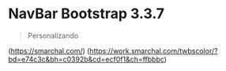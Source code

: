 # NavBar Bootstrap 3.3.7

> Personalizando 

(https://smarchal.com/)
(https://work.smarchal.com/twbscolor/?bd=e74c3c&bh=c0392b&cd=ecf0f1&ch=ffbbbc)